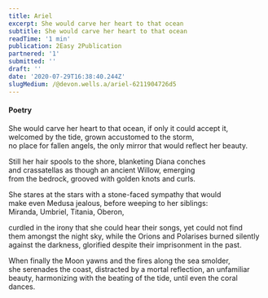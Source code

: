 ```yaml
---
title: Ariel
excerpt: She would carve her heart to that ocean
subtitle: She would carve her heart to that ocean
readTime: '1 min'
publication: 2Easy 2Publication
partnered: '1'
submitted: ''
draft: ''
date: '2020-07-29T16:38:40.244Z'
slugMedium: /@devon.wells.a/ariel-6211904726d5
---
```


#### Poetry

She would carve her heart to that ocean, if only it could accept it,  
welcomed by the tide, grown accustomed to the storm,  
no place for fallen angels, the only mirror that would reflect her beauty.

Still her hair spools to the shore, blanketing Diana conches  
and crassatellas as though an ancient Willow, emerging  
from the bedrock, grooved with golden knots and curls.

She stares at the stars with a stone-faced sympathy that would  
make even Medusa jealous, before weeping to her siblings:  
Miranda, Umbriel, Titania, Oberon,

curdled in the irony that she could hear their songs, yet could not find  
them amongst the night sky, while the Orions and Polarises burned silently  
against the darkness, glorified despite their imprisonment in the past.

When finally the Moon yawns and the fires along the sea smolder,  
she serenades the coast, distracted by a mortal reflection, an unfamiliar beauty, harmonizing with the beating of the tide, until even the coral dances.